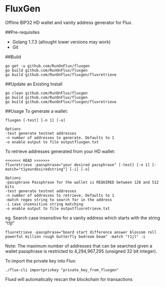 # FluxGen

Offline BIP32 HD wallet and vanity address generator for Flux.

##Pre-requisites
* Golang 1.7.3 (altought lower versions may work)
* Git

##Build
~~~~
go get -u github.com/RunOnFlux/fluxgen
go build github.com/RunOnFlux/fluxgen
go build github.com/RunOnFlux/fluxgen/fluxretrieve
~~~~

##Update an Existing Install
~~~~
go clean github.com/RunOnFlux/fluxgen
go build github.com/RunOnFlux/fluxgen
go build github.com/RunOnFlux/fluxgen/fluxretrieve
~~~~

##Usage
To generate a wallet:
~~~~
fluxgen [-test] [-n 1] [-o]

Options
-test generate testnet addresses
-n number of addresses to generate. Defaults to 1
-o enable output to file outputfluxgen.txt
~~~~

To retrieve addresses generated from your HD wallet:
	
~~~~
<<<<<<< HEAD >>>>>>>
fluxretrieve -passphrase="your desired passphrase" [-test] [-n 1] [-match="t1yourdesiredstring"] [-i] [-o]

Options
-passphrase Passphrase for the wallet is REQUIRED between 128 and 512 bits
-test generate testnet addresses	
-n number of addresses to retrieve. Defaults to 1
-match regex string to search for in the address
-i case insensitive string matching
-o enable output to file outputfluxretrieve.txt
~~~~

eg. Search case insensitive for a vanity address which starts with the string "t1jl"
~~~~
fluxretrieve -passphrase="board start difference answer blossom roll powerful million rough butterfly bedroom beam" -match "t1jl" -i
~~~~

Note: The maximum number of addresses that can be searched given a wallet passphrase is restricted to 4,294,967,295 (unsigned 32 bit integer). 

To import the private key into Flux:
~~~~
./flux-cli importprivkey "private_key_from_fluxgen"
~~~~
Fluxd will automatically rescan the blockchain for transactions
